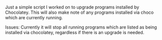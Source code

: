 Just a simple script I worked on to upgrade programs installed by Chocolatey. This will also make note of any programs installed via choco which are currently running. 

Issues:
Currently it will stop all running programs which are listed as being installed via chocolatey, regardless if there is an upgrade is needed.
